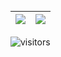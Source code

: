 <p><img src="https://github-readme-stats.vercel.app/api?username=jhnlynn&amp;show_icons=true" alt=""></p>
<table>
<thead>
<tr>
<th><img align="center" src="https://github-readme-stats.vercel.app/api/top-langs/?username=jhnlynn&layout=compact&count_private=true&theme=default" /></th>
<th><img align="center" src="https://github-readme-streak-stats.herokuapp.com?user=jhnlynn&hide_border=true&ring=7EDDCF&fire=7EDDCF" /></th>
</tr>
</thead>
<tbody></tbody>
</table>
<p><img src="https://visitor-badge.glitch.me/badge?page_id=johannes-lin.johannes-lin&amp;left_color=green&amp;right_color=red" alt="visitors"></p>
